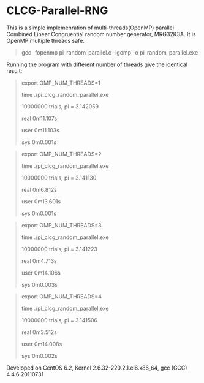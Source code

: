 # CLCG-Parallel-RNG

This is a simple implemenration of multi-threads(OpenMP) parallel Combined Linear Congruential random number generator, MRG32K3A. It is OpenMP multiple threads safe.

>gcc -fopenmp pi_random_parallel.c -lgomp -o pi_random_parallel.exe

Running the program with different number of threads give the identical result:

>export OMP_NUM_THREADS=1
>
>time ./pi_clcg_random_parallel.exe 
>
> 10000000 trials, pi = 3.142059 
>
>real	0m11.107s
>
>user	0m11.103s
>
>sys	0m0.001s
>

>export OMP_NUM_THREADS=2
>
>time ./pi_clcg_random_parallel.exe 
>
> 10000000 trials, pi = 3.141130 
>
>real	0m6.812s
>
>user	0m13.601s
>
>sys	0m0.001s
>

>export OMP_NUM_THREADS=3
>
>time ./pi_clcg_random_parallel.exe 
>
> 10000000 trials, pi = 3.141223 
>
>real	0m4.713s
>
>user	0m14.106s
>
>sys	0m0.003s
>

>export OMP_NUM_THREADS=4
>
>time ./pi_clcg_random_parallel.exe 
>
> 10000000 trials, pi = 3.141506 
>
>real	0m3.512s
>
>user	0m14.008s
>
>sys	0m0.002s


Developed on CentOS 6.2, Kernel 2.6.32-220.2.1.el6.x86_64, gcc (GCC) 4.4.6 20110731
